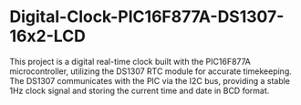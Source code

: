 # Digital-Clock-PIC16F877A-DS1307-16x2-LCD
This project is a digital real-time clock built with the PIC16F877A microcontroller, utilizing the DS1307 RTC module for accurate timekeeping. The DS1307 communicates with the PIC via the I2C bus, providing a stable 1Hz clock signal and storing the current time and date in BCD format. 
